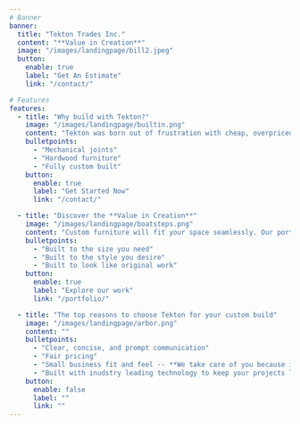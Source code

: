 ```yaml
---
# Banner
banner:
  title: "Tekton Trades Inc."
  content: "**Value in Creation**"
  image: "/images/landingpage/bill2.jpeg"
  button:
    enable: true
    label: "Get An Estimate"
    link: "/contact/"

# Features
features:
  - title: "Why build with Tekton?"
    image: "/images/landingpage/builtin.png"
    content: "Tekton was born out of frustration with cheap, overpriced furniture. After building for my wife and doing years of research and development while in the Navy, we believe we can build you a custom piece that will last for the rest of your life."
    bulletpoints:
      - "Mechanical joints"
      - "Hardwood furniture"
      - "Fully custom built"
    button:
      enable: true
      label: "Get Started Now"
      link: "/contact/"

  - title: "Discover the **Value in Creation**"
    image: "/images/landingpage/boatsteps.png"
    content: "Custom furniture will fit your space seamlessly. Our portfolio is full of projects that elevate each space without the nagging desire that it needs to be just a little bit better."
    bulletpoints:
      - "Built to the size you need"
      - "Built to the style you desire"
      - "Built to look like original work"
    button:
      enable: true
      label: "Explore our work"
      link: "/portfolio/"

  - title: "The top reasons to choose Tekton for your custom build"
    image: "/images/landingpage/arbor.png"
    content: ""
    bulletpoints:
      - "Clear, concise, and prompt communication"
      - "Fair pricing"
      - "Small business fit and feel -- **We take care of you because it's the right thing to do**"
      - "Built with inudstry leading technology to keep your projects like new for generations"
    button:
      enable: false
      label: ""
      link: ""
---
```

